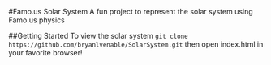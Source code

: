 #Famo.us Solar System
A fun project to represent the solar system using Famo.us physics

##Getting Started
To view the solar system `git clone https://github.com/bryanlvenable/SolarSystem.git` then open index.html in your favorite browser!
